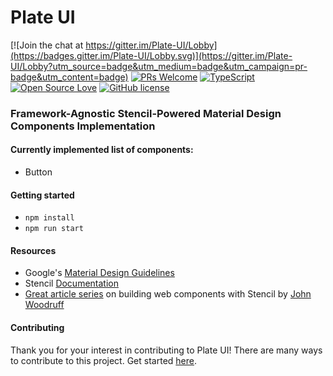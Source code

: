 # Plate UI
[![Join the chat at https://gitter.im/Plate-UI/Lobby](https://badges.gitter.im/Plate-UI/Lobby.svg)](https://gitter.im/Plate-UI/Lobby?utm_source=badge&utm_medium=badge&utm_campaign=pr-badge&utm_content=badge)
[![PRs Welcome](https://img.shields.io/badge/PRs-welcome-brightgreen.svg?style=flat-square)](http://makeapullrequest.com)
[![TypeScript](https://badges.frapsoft.com/typescript/code/typescript.png?v=101)](https://github.com/ellerbrock/typescript-badges/)
[![Open Source Love](https://badges.frapsoft.com/os/v1/open-source.svg?v=103)](https://github.com/ellerbrock/open-source-badges/)
[![GitHub license](https://img.shields.io/github/license/loenko/plate-ui.svg)](https://github.com/loenko/plate-ui/blob/master/LICENSE)
### Framework-Agnostic Stencil-Powered Material Design Components Implementation

#### Currently implemented list of components:
* Button

#### Getting started
* `npm install`
* `npm run start`

#### Resources
* Google's [Material Design Guidelines](https://material.io/design/)
* Stencil [Documentation](https://stenciljs.com/docs/introduction)
* [Great article series](https://dev.to/johnwoodruff91/component-libraries-with-stenciljs---about-stencil-10b7) on building web components with Stencil by [John Woodruff](https://twitter.com/johnwoodruff91)

#### Contributing
Thank you for your interest in contributing to Plate UI! There are many ways to contribute to this project. Get started [here](https://github.com/loenko/plate-ui/blob/master/.github/CONTRIBUTING.md).


